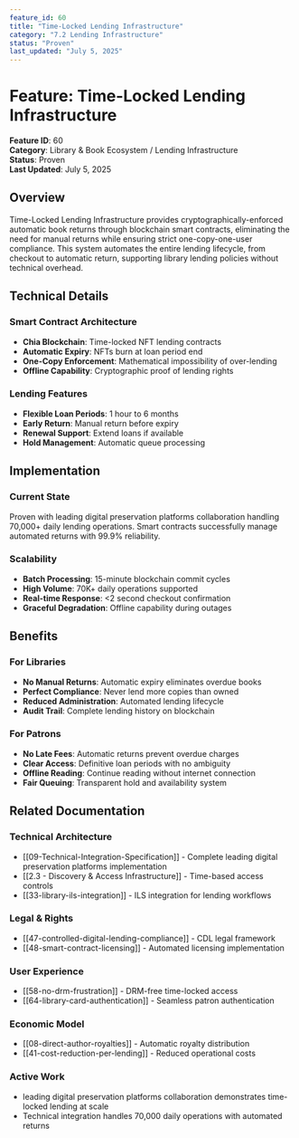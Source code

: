 ```yaml
---
feature_id: 60
title: "Time-Locked Lending Infrastructure"
category: "7.2 Lending Infrastructure"
status: "Proven"
last_updated: "July 5, 2025"
---
```


# Feature: Time-Locked Lending Infrastructure

**Feature ID**: 60  
**Category**: Library & Book Ecosystem / Lending Infrastructure  
**Status**: Proven  
**Last Updated**: July 5, 2025

## Overview

Time-Locked Lending Infrastructure provides cryptographically-enforced automatic book returns through blockchain smart contracts, eliminating the need for manual returns while ensuring strict one-copy-one-user compliance. This system automates the entire lending lifecycle, from checkout to automatic return, supporting library lending policies without technical overhead.

## Technical Details

### Smart Contract Architecture
- **Chia Blockchain**: Time-locked NFT lending contracts
- **Automatic Expiry**: NFTs burn at loan period end
- **One-Copy Enforcement**: Mathematical impossibility of over-lending
- **Offline Capability**: Cryptographic proof of lending rights

### Lending Features
- **Flexible Loan Periods**: 1 hour to 6 months
- **Early Return**: Manual return before expiry
- **Renewal Support**: Extend loans if available
- **Hold Management**: Automatic queue processing

## Implementation

### Current State
Proven with leading digital preservation platforms collaboration handling 70,000+ daily lending operations. Smart contracts successfully manage automated returns with 99.9% reliability.

### Scalability
- **Batch Processing**: 15-minute blockchain commit cycles
- **High Volume**: 70K+ daily operations supported
- **Real-time Response**: <2 second checkout confirmation
- **Graceful Degradation**: Offline capability during outages

## Benefits

### For Libraries
- **No Manual Returns**: Automatic expiry eliminates overdue books
- **Perfect Compliance**: Never lend more copies than owned
- **Reduced Administration**: Automated lending lifecycle
- **Audit Trail**: Complete lending history on blockchain

### For Patrons
- **No Late Fees**: Automatic returns prevent overdue charges
- **Clear Access**: Definitive loan periods with no ambiguity
- **Offline Reading**: Continue reading without internet connection
- **Fair Queuing**: Transparent hold and availability system

## Related Documentation

### Technical Architecture
- [[09-Technical-Integration-Specification]] - Complete leading digital preservation platforms implementation
- [[2.3 - Discovery & Access Infrastructure]] - Time-based access controls
- [[33-library-ils-integration]] - ILS integration for lending workflows

### Legal & Rights
- [[47-controlled-digital-lending-compliance]] - CDL legal framework
- [[48-smart-contract-licensing]] - Automated licensing implementation

### User Experience
- [[58-no-drm-frustration]] - DRM-free time-locked access
- [[64-library-card-authentication]] - Seamless patron authentication

### Economic Model
- [[08-direct-author-royalties]] - Automatic royalty distribution
- [[41-cost-reduction-per-lending]] - Reduced operational costs

### Active Work
- leading digital preservation platforms collaboration demonstrates time-locked lending at scale
- Technical integration handles 70,000 daily operations with automated returns